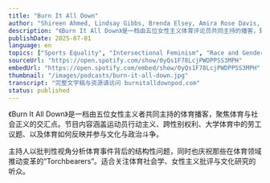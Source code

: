 ```yaml
---
title: "Burn It All Down"
author: "Shireen Ahmed, Lindsay Gibbs, Brenda Elsey, Amira Rose Davis, Jessica Luther"
description: "《Burn It All Down》是一档由五位女性主义体育评论员共同主持的播客，致力于从女性主义视角剖析体育与文化议题。主持人包括 Shireen Ahmed、Lindsay Gibbs、Brenda Elsey、Amira Rose Davis 与 Jessica Luther，她们在节目中探讨运动员行动主义、性别与种族交叉议题、体育产业中的不公现象，以及体育如何介入当代文化战争。节目风格犀利、批判性强，深受女性主义者与体育研究者欢迎，Spotify 评分高达 4.9（73 条评论）。"
publishDate: 2025-07-01
language: en
topics: ["Sports Equality", "Intersectional Feminism", "Race and Gender"]
sourceUrl: "https://open.spotify.com/show/0yQs1F78LcjPWDPPSS3MPH"
embedUrl: "https://open.spotify.com/embed/show/0yQs1F78LcjPWDPPSS3MPH"
thumbnail: "/images/podcasts/burn-it-all-down.jpg"
transcript: "完整文字稿与资源请访问 burnitalldownpod.com"
status: published
---
```


《Burn It All Down》是一档由五位女性主义者共同主持的体育播客，聚焦体育与社会正义的交汇点。节目内容涵盖运动员行动主义、跨性别权利、大学体育中的劳工议题、以及体育如何反映并参与文化与政治斗争。

主持人以批判性视角分析体育事件背后的结构性问题，同时也庆祝那些在体育领域推动变革的“Torchbearers”。适合关注体育社会学、女性主义批评与文化研究的听众。
